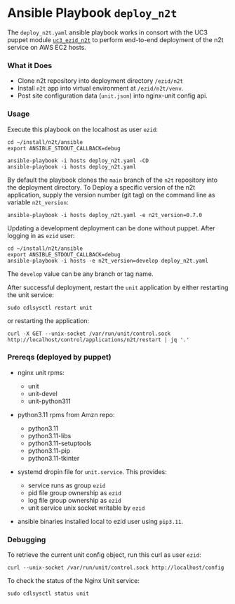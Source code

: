 Ansible Playbook `deploy_n2t`
=============================

The `deploy_n2t.yaml` ansible playbook works in consort with the UC3 puppet module
[`uc3_ezid_n2t`](https://github.com/CDLUC3/uc3-ops-puppet-modules/tree/main/modules/uc3_ezid_n2t)
to perform end-to-end deployment of the n2t service on AWS EC2 hosts.


### What it Does

- Clone n2t repository into deployment directory `/ezid/n2t`
- Install `n2t` app into virtual environment at `/ezid/n2t/venv`.
- Post site configuration data (`unit.json`) into nginx-unit config api.


### Usage

Execute this playbook on the localhost as user `ezid`:
```
cd ~/install/n2t/ansible
export ANSIBLE_STDOUT_CALLBACK=debug

ansible-playbook -i hosts deploy_n2t.yaml -CD
ansible-playbook -i hosts deploy_n2t.yaml
```

By default the playbook clones the `main` branch of the `n2t`
repository into the deployment directory.  To Deploy a specific version of the
n2t application, supply the version number (git tag) on the command line as
variable `n2t_version`:
```
ansible-playbook -i hosts deploy_n2t.yaml -e n2t_version=0.7.0
```

Updating a development deployment can be done without puppet. After logging in as `ezid` user:

```
cd ~/install/n2t/ansible
export ANSIBLE_STDOUT_CALLBACK=debug
ansible-playbook -i hosts -e n2t_version=develop deploy_n2t.yaml
```

The `develop` value can be any branch or tag name.

After successful deployment, restart the `unit` application by either
restarting the unit service:

```
sudo cdlsysctl restart unit
```

or restarting the application:

```
curl -X GET --unix-socket /var/run/unit/control.sock http://localhost/control/applications/n2t/restart | jq '.'
```


### Prereqs (deployed by puppet)

- nginx unit rpms:
  - unit
  - unit-devel
  - unit-python311

- python3.11 rpms from Amzn repo:
  - python3.11
  - python3.11-libs
  - python3.11-setuptools
  - python3.11-pip
  - python3.11-tkinter

- systemd dropin file for `unit.service`.  This provides:
  - service runs as group `ezid`
  - pid file group ownership as `ezid`
  - log file group ownership as `ezid`
  - unit service unix socket writable by `ezid`

- ansible binaries installed local to ezid user using `pip3.11`.



### Debugging

To retrieve the current unit config object, run this curl as user `ezid`:
```
curl --unix-socket /var/run/unit/control.sock http://localhost/config
```

To check the status of the Nginx Unit service:
```
sudo cdlsysctl status unit
```

